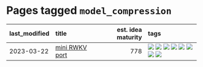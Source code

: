 # Pages tagged `model_compression`

|last_modified|title|est. idea maturity|tags
|:---|:---|---:|:---|
|2023-03-22|[mini RWKV port](../rust_rwkv.md)|778|[![](https://img.shields.io/badge/tag-RNN-b5ec2c)](../tags/RNN.md) [![](https://img.shields.io/badge/tag-completed-4d35f9)](../tags/completed.md) [![](https://img.shields.io/badge/tag-experimental-4a3565)](../tags/experimental.md) [![](https://img.shields.io/badge/tag-ggml-f76896)](../tags/ggml.md) [![](https://img.shields.io/badge/tag-mobilenet-0e5ec)](../tags/mobilenet.md) [![](https://img.shields.io/badge/tag-model_compression-36f98)](../tags/model_compression.md) [![](https://img.shields.io/badge/tag-tooling-ff6770)](../tags/tooling.md) [![](https://img.shields.io/badge/tag-wip-6a156e)](../tags/wip.md)|